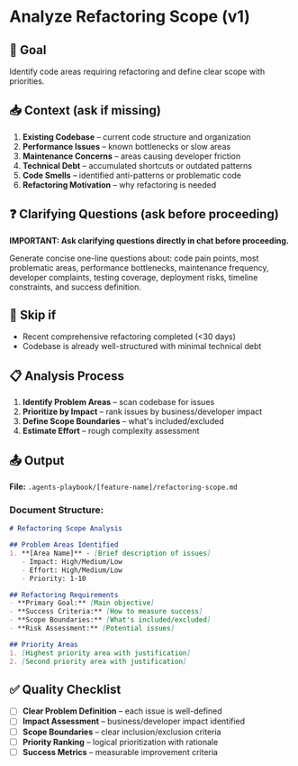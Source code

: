 # Analyze Refactoring Scope (v1)

## 🎯 Goal
Identify code areas requiring refactoring and define clear scope with priorities.

## 📥 Context (ask if missing)
1. **Existing Codebase** – current code structure and organization
2. **Performance Issues** – known bottlenecks or slow areas
3. **Maintenance Concerns** – areas causing developer friction
4. **Technical Debt** – accumulated shortcuts or outdated patterns
5. **Code Smells** – identified anti-patterns or problematic code
6. **Refactoring Motivation** – why refactoring is needed

## ❓ Clarifying Questions (ask before proceeding)
**IMPORTANT: Ask clarifying questions directly in chat before proceeding.**

Generate concise one-line questions about: code pain points, most problematic areas, performance bottlenecks, maintenance frequency, developer complaints, testing coverage, deployment risks, timeline constraints, and success definition.

## 🚦 Skip if
- Recent comprehensive refactoring completed (<30 days)
- Codebase is already well-structured with minimal technical debt

## 📋 Analysis Process
1. **Identify Problem Areas** – scan codebase for issues
2. **Prioritize by Impact** – rank issues by business/developer impact
3. **Define Scope Boundaries** – what's included/excluded
4. **Estimate Effort** – rough complexity assessment

## 📤 Output
**File:** `.agents-playbook/[feature-name]/refactoring-scope.md`

### Document Structure:
```markdown
# Refactoring Scope Analysis

## Problem Areas Identified
1. **[Area Name]** - [Brief description of issues]
   - Impact: High/Medium/Low
   - Effort: High/Medium/Low
   - Priority: 1-10

## Refactoring Requirements
- **Primary Goal:** [Main objective]
- **Success Criteria:** [How to measure success]
- **Scope Boundaries:** [What's included/excluded]
- **Risk Assessment:** [Potential issues]

## Priority Areas
1. [Highest priority area with justification]
2. [Second priority area with justification]
```

## ✅ Quality Checklist
- [ ] **Clear Problem Definition** – each issue is well-defined
- [ ] **Impact Assessment** – business/developer impact identified
- [ ] **Scope Boundaries** – clear inclusion/exclusion criteria
- [ ] **Priority Ranking** – logical prioritization with rationale
- [ ] **Success Metrics** – measurable improvement criteria
